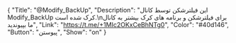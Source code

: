 {
"Title": "@Modify_BackUp",
"Description": "این فیلترشکن توسط کانال Modify_BackUp کرک شده است.\nبرای فیلترشکن و برنامه های کرک بیشتر به کانال ما بپیوندید",
"Link": "https://t.me/+1MIc2OKxCeBhNTg0",
"Color": "#40d146",
"Button": "پیوستن",
"Show": "on"
}
